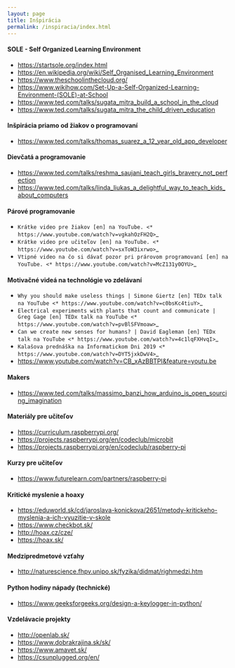 ```yaml
---
layout: page
title: Inšpirácia
permalink: /inspiracia/index.html
---
```


#### SOLE - Self Organized Learning Environment
* https://startsole.org/index.html
* https://en.wikipedia.org/wiki/Self_Organised_Learning_Environment
* https://www.theschoolinthecloud.org/
* https://www.wikihow.com/Set-Up-a-Self-Organized-Learning-Environment-(SOLE)-at-School
* https://www.ted.com/talks/sugata_mitra_build_a_school_in_the_cloud
* https://www.ted.com/talks/sugata_mitra_the_child_driven_education

#### Inšpirácia priamo od žiakov o programovaní
* https://www.ted.com/talks/thomas_suarez_a_12_year_old_app_developer

#### Dievčatá a programovanie
* https://www.ted.com/talks/reshma_saujani_teach_girls_bravery_not_perfection
* https://www.ted.com/talks/linda_liukas_a_delightful_way_to_teach_kids_about_computers

#### Párové programovanie
* `Krátke video pre žiakov [en] na YouTube. <* https://www.youtube.com/watch?v=vgkahOzFH2Q>`_
* `Krátke video pre učiteľov [en] na YouTube. <* https://www.youtube.com/watch?v=sxToW3ixrwo>`_
* `Vtipné video na čo si dávať pozor pri prárovom programovaní [en] na YouTube. <* https://www.youtube.com/watch?v=McZ131y0OYU>`_

#### Motivačné videá na technológie vo zdelávaní
* `Why you should make useless things | Simone Giertz [en] TEDx talk na YouTube <* https://www.youtube.com/watch?v=c0bsKc4tiuY>`_
* `Electrical experiments with plants that count and communicate | Greg Gage [en] TEDx talk na YouTube <* https://www.youtube.com/watch?v=pvBlSFVmoaw>`_
* `Can we create new senses for humans? | David Eagleman [en] TEDx talk na YouTube <* https://www.youtube.com/watch?v=4c1lqFXHvqI>`_
* `Kalašova prednáška na Informatickom Dni 2019 <* https://www.youtube.com/watch?v=DYT5jxkDwV4>`_
* https://www.youtube.com/watch?v=CB_xAzBBTPI&feature=youtu.be

#### Makers
* https://www.ted.com/talks/massimo_banzi_how_arduino_is_open_sourcing_imagination

#### Materiály pre učiteľov
* https://curriculum.raspberrypi.org/
* https://projects.raspberrypi.org/en/codeclub/microbit
* https://projects.raspberrypi.org/en/codeclub/raspberry-pi

#### Kurzy pre učiteľov
* https://www.futurelearn.com/partners/raspberry-pi

#### Kritické myslenie a hoaxy
* https://eduworld.sk/cd/jaroslava-konickova/2651/metody-kritickeho-myslenia-a-ich-vyuzitie-v-skole
* https://www.checkbot.sk/
* http://hoax.cz/cze/
* https://hoax.sk/

#### Medzipredmetové vzťahy
* http://naturescience.fhpv.unipo.sk/fyzika/didmat/righmedzi.htm

#### Python hodiny nápady (technické)
* https://www.geeksforgeeks.org/design-a-keylogger-in-python/

#### Vzdelávacie projekty
* http://openlab.sk/
* https://www.dobrakrajina.sk/sk/
* https://www.amavet.sk/
* https://csunplugged.org/en/
